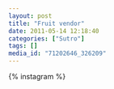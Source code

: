 ```yaml
---
layout: post
title: "Fruit vendor"
date: 2011-05-14 12:18:40
categories: ["Sutro"]
tags: []
media_id: "71202646_326209"
---
```


{% instagram %}
